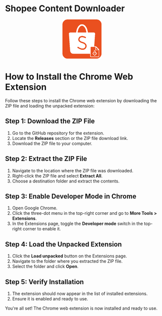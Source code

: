 # Shopee Content Downloader
<p align="center">
  <img src="./icons/icon128.png" alt="Shopee Content Downloader Icon">
</p>


# How to Install the Chrome Web Extension

Follow these steps to install the Chrome web extension by downloading the ZIP file and loading the unpacked extension:

## Step 1: Download the ZIP File
1. Go to the GitHub repository for the extension.
2. Locate the **Releases** section or the ZIP file download link.
3. Download the ZIP file to your computer.

## Step 2: Extract the ZIP File
1. Navigate to the location where the ZIP file was downloaded.
2. Right-click the ZIP file and select **Extract All**.
3. Choose a destination folder and extract the contents.

## Step 3: Enable Developer Mode in Chrome
1. Open Google Chrome.
2. Click the three-dot menu in the top-right corner and go to **More Tools > Extensions**.
3. In the Extensions page, toggle the **Developer mode** switch in the top-right corner to enable it.

## Step 4: Load the Unpacked Extension
1. Click the **Load unpacked** button on the Extensions page.
2. Navigate to the folder where you extracted the ZIP file.
3. Select the folder and click **Open**.

## Step 5: Verify Installation
1. The extension should now appear in the list of installed extensions.
2. Ensure it is enabled and ready to use.

You're all set! The Chrome web extension is now installed and ready to use.
